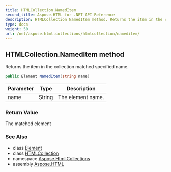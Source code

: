 ```yaml
---
title: HTMLCollection.NamedItem
second_title: Aspose.HTML for .NET API Reference
description: HTMLCollection NamedItem method. Returns the item in the collection matched specified name
type: docs
weight: 50
url: /net/aspose.html.collections/htmlcollection/nameditem/
---
```

## HTMLCollection.NamedItem method

Returns the item in the collection matched specified name.

```csharp
public Element NamedItem(string name)
```

| Parameter | Type | Description |
| --- | --- | --- |
| name | String | The element name. |

### Return Value

The matched element

### See Also

* class [Element](../../../aspose.html.dom/element/)
* class [HTMLCollection](../)
* namespace [Aspose.Html.Collections](../../../aspose.html.collections/)
* assembly [Aspose.HTML](../../../)
